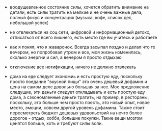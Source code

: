 - воодущевленное состояние силы, хочется обратить внимание на детали, есть силы тратить на мелкие и не очень важные дела, полный фокус и концентрация (музыка, кофе, список дел, небольшой успех)


- не отвлекаться на соц сети, цифровой и информационный детокс, отписаться от всего лишнего, есть место где вы учитесь и работаете

- как я понял, что я жаваронок. Всегда засыпал поздно и делал что то вечером, но попробовал утром и все, моя жизнь изменилась, сколько энергии и сил, а вечером я просто отдыхаю

- отключение все нотификации, ничего не должно отвлекать

- дома на еде следует экономиь и есть простую еду, поскольку просто поедание "вкусной пищи" это очень дешевый дофамин и цена на самом деле довольно большая за нее. Мое предложение следущие, эти деньги следует откладывать и есть простую еду дома, а сэкономленные деньги тратить, на пример, в рестораны, поскольку, это больше чем просто поесть, это новый опыт, новое место, эмоции, совсем другой уровень дофамина. Также стоит пересмотреть бюджет дешевых удовольствий на нечто более дорогое - отдых, хобби, большие покупки. Такие вещи мозгом ценятся больше, хоть и требуют силы воли. 
